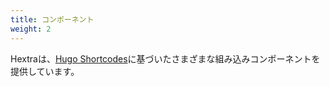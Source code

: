 ```yaml
---
title: コンポーネント
weight: 2
---
```


Hextraは、[Hugo Shortcodes](https://gohugo.io/content-management/shortcodes/)に基づいたさまざまな組み込みコンポーネントを提供しています。
